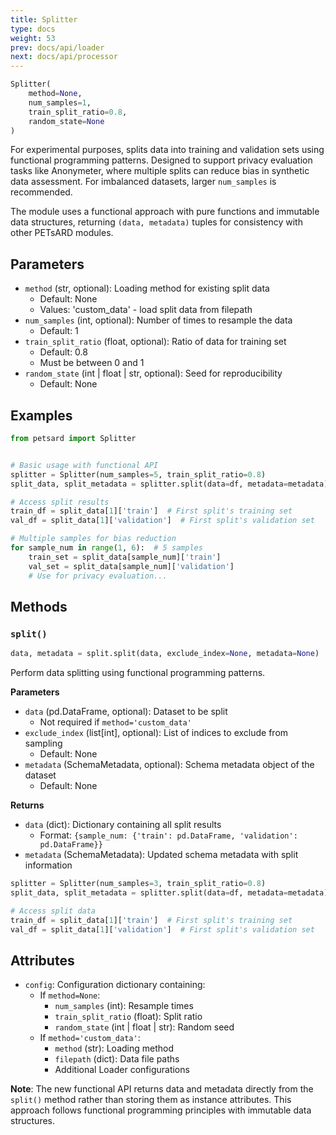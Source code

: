 ```yaml
---
title: Splitter
type: docs
weight: 53
prev: docs/api/loader
next: docs/api/processor
---
```



```python
Splitter(
    method=None,
    num_samples=1,
    train_split_ratio=0.8,
    random_state=None
)
```

For experimental purposes, splits data into training and validation sets using functional programming patterns. Designed to support privacy evaluation tasks like Anonymeter, where multiple splits can reduce bias in synthetic data assessment. For imbalanced datasets, larger `num_samples` is recommended.

The module uses a functional approach with pure functions and immutable data structures, returning `(data, metadata)` tuples for consistency with other PETsARD modules.

## Parameters

- `method` (str, optional): Loading method for existing split data
  - Default: None
  - Values: 'custom_data' - load split data from filepath
- `num_samples` (int, optional): Number of times to resample the data
  - Default: 1
- `train_split_ratio` (float, optional): Ratio of data for training set
  - Default: 0.8
  - Must be between 0 and 1
- `random_state` (int | float | str, optional): Seed for reproducibility
  - Default: None

## Examples

```python
from petsard import Splitter


# Basic usage with functional API
splitter = Splitter(num_samples=5, train_split_ratio=0.8)
split_data, split_metadata = splitter.split(data=df, metadata=metadata)

# Access split results
train_df = split_data[1]['train']  # First split's training set
val_df = split_data[1]['validation']  # First split's validation set

# Multiple samples for bias reduction
for sample_num in range(1, 6):  # 5 samples
    train_set = split_data[sample_num]['train']
    val_set = split_data[sample_num]['validation']
    # Use for privacy evaluation...
```

## Methods

### `split()`

```python
data, metadata = split.split(data, exclude_index=None, metadata=None)
```

Perform data splitting using functional programming patterns.

**Parameters**

- `data` (pd.DataFrame, optional): Dataset to be split
  - Not required if `method='custom_data'`
- `exclude_index` (list[int], optional): List of indices to exclude from sampling
  - Default: None
- `metadata` (SchemaMetadata, optional): Schema metadata object of the dataset
  - Default: None

**Returns**

- `data` (dict): Dictionary containing all split results
  - Format: `{sample_num: {'train': pd.DataFrame, 'validation': pd.DataFrame}}`
- `metadata` (SchemaMetadata): Updated schema metadata with split information

```python
splitter = Splitter(num_samples=3, train_split_ratio=0.8)
split_data, split_metadata = splitter.split(data=df, metadata=metadata)

# Access split data
train_df = split_data[1]['train']  # First split's training set
val_df = split_data[1]['validation']  # First split's validation set
```

## Attributes

- `config`: Configuration dictionary containing:
  - If `method=None`:
    - `num_samples` (int): Resample times
    - `train_split_ratio` (float): Split ratio
    - `random_state` (int | float | str): Random seed
  - If `method='custom_data'`:
    - `method` (str): Loading method
    - `filepath` (dict): Data file paths
    - Additional Loader configurations

**Note**: The new functional API returns data and metadata directly from the `split()` method rather than storing them as instance attributes. This approach follows functional programming principles with immutable data structures.
